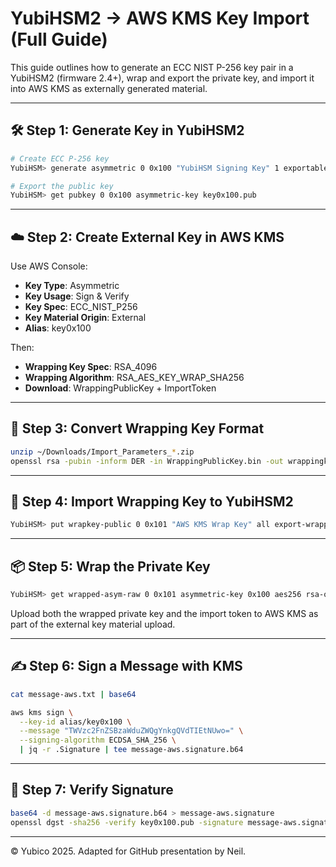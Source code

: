 # YubiHSM2 → AWS KMS Key Import (Full Guide)

This guide outlines how to generate an ECC NIST P-256 key pair in a YubiHSM2 (firmware 2.4+), wrap and export the private key, and import it into AWS KMS as externally generated material.

---

## 🛠 Step 1: Generate Key in YubiHSM2

```bash
# Create ECC P-256 key
YubiHSM> generate asymmetric 0 0x100 "YubiHSM Signing Key" 1 exportable-under-wrap,sign-ecdsa ecp256
```

```bash
# Export the public key
YubiHSM> get pubkey 0 0x100 asymmetric-key key0x100.pub
```

---

## ☁️ Step 2: Create External Key in AWS KMS

Use AWS Console:

- **Key Type**: Asymmetric  
- **Key Usage**: Sign & Verify  
- **Key Spec**: ECC_NIST_P256  
- **Key Material Origin**: External  
- **Alias**: key0x100

Then:

- **Wrapping Key Spec**: RSA_4096  
- **Wrapping Algorithm**: RSA_AES_KEY_WRAP_SHA256  
- **Download**: WrappingPublicKey + ImportToken

---

## 🔁 Step 3: Convert Wrapping Key Format

```bash
unzip ~/Downloads/Import_Parameters_*.zip
openssl rsa -pubin -inform DER -in WrappingPublicKey.bin -out wrappingkey-aws.pem
```

---

## 🔐 Step 4: Import Wrapping Key to YubiHSM2

```bash
YubiHSM> put wrapkey-public 0 0x101 "AWS KMS Wrap Key" all export-wrapped exportable-under-wrap,sign-ecdsa,encrypt-cbc,decrypt-cbc wrappingkey-aws.pem
```

---

## 📦 Step 5: Wrap the Private Key

```bash
YubiHSM> get wrapped-asym-raw 0 0x101 asymmetric-key 0x100 aes256 rsa-oaep-sha256 key0x100-wrapped-aws.bin
```

Upload both the wrapped private key and the import token to AWS KMS as part of the external key material upload.

---

## ✍️ Step 6: Sign a Message with KMS

```bash
cat message-aws.txt | base64

aws kms sign \
  --key-id alias/key0x100 \
  --message "TWVzc2FnZSBzaWduZWQgYnkgQVdTIEtNUwo=" \
  --signing-algorithm ECDSA_SHA_256 \
  | jq -r .Signature | tee message-aws.signature.b64
```

---

## 🧪 Step 7: Verify Signature

```bash
base64 -d message-aws.signature.b64 > message-aws.signature
openssl dgst -sha256 -verify key0x100.pub -signature message-aws.signature message-aws.txt
```

---

© Yubico 2025. Adapted for GitHub presentation by Neil.
